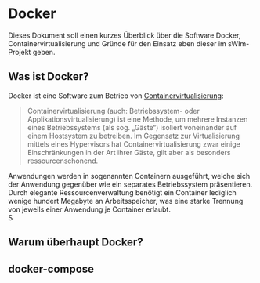 # Docker

Dieses Dokument soll einen kurzes Überblick über die Software Docker, Containervirtualisierung und Gründe für den Einsatz eben dieser im sWIm-Projekt geben.

## Was ist Docker?

Docker ist eine Software zum Betrieb von [Containervirtualisierung](https://www.wikiwand.com/de/Containervirtualisierung):

> Containervirtualisierung (auch: Betriebssystem- oder Applikationsvirtualisierung) ist eine Methode, um mehrere Instanzen eines Betriebssystems (als sog. „Gäste“) isoliert voneinander auf einem Hostsystem zu betreiben. Im Gegensatz zur Virtualisierung mittels eines Hypervisors hat Containervirtualisierung zwar einige Einschränkungen in der Art ihrer Gäste, gilt aber als besonders ressourcenschonend.

Anwendungen werden in sogenannten Containern ausgeführt, welche sich der Anwendung gegenüber wie ein separates Betriebssystem präsentieren. Durch elegante Ressourcenverwaltung benötigt ein Container lediglich wenige hundert Megabyte an Arbeitsspeicher, was eine starke Trennung von jeweils einer Anwendung je Container erlaubt.  
S

## Warum überhaupt Docker?

## docker-compose